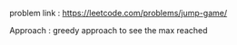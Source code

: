 problem link : https://leetcode.com/problems/jump-game/

Approach : greedy approach to see the max reached
